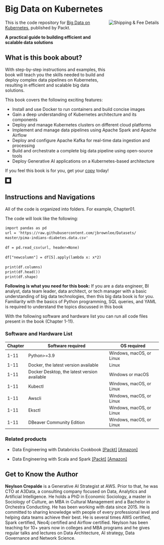 # Big Data on Kubernetes

<a href="https://www.amazon.com/Big-Data-Kubernetes-practical-efficient/dp/1835462146/ref=tmm_pap_swatch_0?_encoding=UTF8&dib_tag=se&dib=eyJ2IjoiMSJ9.f-qgjQEcIcUJ87LXGDQGLtg8bYoODUh-eqkvU-Lk08Gl_Dehn2iyKELYaqXZj2j9zLVxCiWuGdfi-tpY0sA8AzZV9GrYd1fcc4_QobRvWovbWkHMmpfqitRy0NFcoit9QiwnQ8gXFGDd-HQqjgK1cA.6i1oTi7zW4AIDD_NCZwG5lcXrYhl5Ht0d5K1OPMZqNw&qid=1720678581&sr=1-3&utm_source=github&utm_medium=repository&utm_campaign=9781835082287"><img src="https://m.media-amazon.com/images/I/810h3uxswlL._SL1500_.jpg" alt="Shipping & Fee Details" height="256px" align="right"></a>

This is the code repository for [Big Data on Kubernetes](https://www.amazon.com/Big-Data-Kubernetes-practical-efficient/dp/1835462146/ref=tmm_pap_swatch_0?_encoding=UTF8&dib_tag=se&dib=eyJ2IjoiMSJ9.f-qgjQEcIcUJ87LXGDQGLtg8bYoODUh-eqkvU-Lk08Gl_Dehn2iyKELYaqXZj2j9zLVxCiWuGdfi-tpY0sA8AzZV9GrYd1fcc4_QobRvWovbWkHMmpfqitRy0NFcoit9QiwnQ8gXFGDd-HQqjgK1cA.6i1oTi7zW4AIDD_NCZwG5lcXrYhl5Ht0d5K1OPMZqNw&qid=1720678581&sr=1-3&utm_source=github&utm_medium=repository&utm_campaign=9781835082287), published by Packt.

**A practical guide to building efficient and 
scalable data solutions**

## What is this book about?
With step-by-step instructions and examples, this book will teach you the skills needed to build and deploy complex data pipelines on Kubernetes, resulting in efficient and scalable big data solutions.

This book covers the following exciting features:
* Install and use Docker to run containers and build concise images
* Gain a deep understanding of Kubernetes architecture and its components
* Deploy and manage Kubernetes clusters on different cloud platforms
* Implement and manage data pipelines using Apache Spark and Apache Airflow
* Deploy and configure Apache Kafka for real-time data ingestion and processing
* Build and orchestrate a complete big data pipeline using open-source tools
* Deploy Generative AI applications on a Kubernetes-based architecture

If you feel this book is for you, get your [copy](https://www.amazon.com/dp/1835462146) today!

<a href="https://www.packtpub.com/?utm_source=github&utm_medium=banner&utm_campaign=GitHubBanner"><img src="https://raw.githubusercontent.com/PacktPublishing/GitHub/master/GitHub.png" 
alt="https://www.packtpub.com/" border="5" /></a>

## Instructions and Navigations
All of the code is organized into folders. For example, Chapter01.

The code will look like the following:
```
import pandas as pd
url = 'https://raw.githubusercontent.com/jbrownlee/Datasets/
master/pima-indians-diabetes.data.csv'

df = pd.read_csv(url, header=None)

df["newcolumn"] = df[5].apply(lambda x: x*2)

print(df.columns)
print(df.head())
print(df.shape)

```

**Following is what you need for this book:**
If you are a data engineer, BI analyst, data team leader, data architect, or tech manager with a basic understanding of big data technologies, then this big data book is for you. Familiarity with the basics of Python programming, SQL queries, and YAML is required to understand the topics discussed in this book

With the following software and hardware list you can run all code files present in the book (Chapter 1-11).
### Software and Hardware List
| Chapter | Software required | OS required |
| -------- | ------------------------------------ | ----------------------------------- |
| 1-11 | Python>=3.9 | Windows, macOS, or Linux |
| 1-11 | Docker, the latest version available | Linux |
| 1-11 | Docker Desktop, the latest version available | Windows or macOS |
| 1-11 | Kubectl | Windows, macOS, or Linux |
| 1-11 | Awscli | Windows, macOS, or Linux |
| 1-11 | Eksctl | Windows, macOS, or Linux |
| 1-11 | DBeaver Community Edition | Windows, macOS, or Linux |

### Related products
* Data Engineering with Databricks Cookbook [[Packt]](https://www.packtpub.com/en-in/product/data-engineering-with-databricks-cookbook-9781837633357?type=subscription) [[Amazon]](https://www.amazon.com/dp/1837633355)

* Data Engineering with Scala and Spark [[Packt]](https://www.packtpub.com/en-in/product/data-engineering-with-scala-and-spark-9781804612583?type=subscription) [[Amazon]](https://www.amazon.com/dp/1804612588)


## Get to Know the Author
**Neylson Crepalde**
is a Generative AI Strategist at AWS. Prior to that, he was CTO at A3Data, a consulting company focused on Data, Analytics and Artificial Intelligence. He holds a PhD in Economic Sociology, a master in Sociology of Culture, an MBA in Cultural Management and a Bachelor in Orchestra Conducting. He has been working with data since 2015. He is committed to sharing knowledge with people of every professional level and helping data teams achieve their best. He is several times AWS certified, Spark certified, Neo4j certified and Airflow certified. Neylson has been teaching for 10+ years now in colleges and MBA programs and he gives regular talks and lectures on Data Architecture, AI strategy, Data Governance and Network Science.
